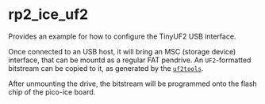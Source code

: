 # rp2_ice_uf2

Provides an example for how to configure the TinyUF2 USB interface.

Once connected to an USB host, it will bring an MSC (storage device) interface, that can be mountd as a regular FAT pendrive.
An `UF2`-formatted bitstream can be copied to it, as generated by the [`uf2tools`](../../../tools/).

After unmounting the drive, the bitstream will be programmed onto the flash chip of the pico-ice board.
